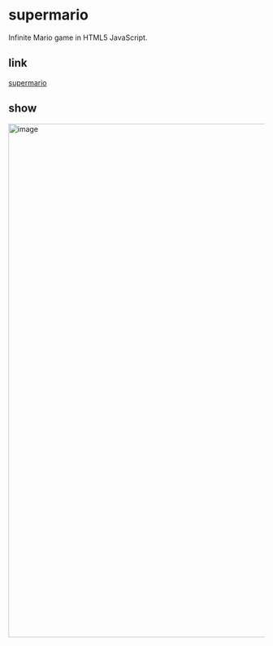 # supermario

Infinite Mario game in HTML5 JavaScript.


## link

[supermario](https://lagrangedao.org/spaces/0x38A146DbB152e3EcC3c2f23DF1080015B0Fb0793/supermario/app)

## show

<img width="1010" alt="image" src="https://github.com/ywhoami/awesome-swanchain/assets/173780660/60997d9b-1998-4cf1-b20e-3af0752264e3">


